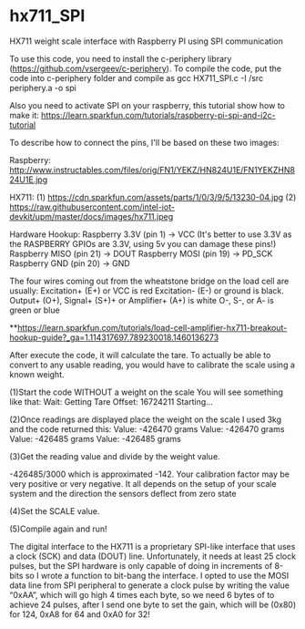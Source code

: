 # hx711_SPI
HX711 weight scale interface with Raspberry PI using SPI communication

To use this code, you need to install the c-periphery library (https://github.com/vsergeev/c-periphery).
To compile the code, put the code into c-periphery folder and compile as gcc HX711_SPI.c -I /src periphery.a -o spi

Also you need to activate SPI on your raspberry, this tutorial show how to make it: https://learn.sparkfun.com/tutorials/raspberry-pi-spi-and-i2c-tutorial

To describe how to connect the pins, I'll be based on these two images:

Raspberry: http://www.instructables.com/files/orig/FN1/YEKZ/HN824U1E/FN1YEKZHN824U1E.jpg

HX711: (1) https://cdn.sparkfun.com/assets/parts/1/0/3/9/5/13230-04.jpg
       (2) https://raw.githubusercontent.com/intel-iot-devkit/upm/master/docs/images/hx711.jpeg

Hardware Hookup:
Raspberry 3.3V (pin 1)  -> VCC  (It's better to use 3.3V as the RASPBERRY GPIOs are 3.3V, using 5v you can damage these pins!)
Raspberry MISO (pin 21) -> DOUT
Raspberry MOSI (pin 19) -> PD_SCK
Raspberry GND  (pin 20) -> GND 


The four wires coming out from the wheatstone bridge on the load cell are usually:
Excitation+ (E+) or VCC is red
Excitation- (E-) or ground is black.
Output+ (O+), Signal+ (S+)+ or Amplifier+ (A+) is white
O-, S-, or A- is green or blue

**https://learn.sparkfun.com/tutorials/load-cell-amplifier-hx711-breakout-hookup-guide?_ga=1.114317697.789230018.1460136273

After execute the code, it will calculate the tare.
To actually be able to convert to any usable reading, you would have to calibrate the scale using a known weight.

(1)Start the code WITHOUT a weight on the scale
You will see something like that:
Wait: Getting Tare
Offset: 16724211
Starting...

(2)Once readings are displayed place the weight on the scale
I used 3kg and the code returned this:
Value: -426470 grams
Value: -426470 grams
Value: -426485 grams
Value: -426485 grams

(3)Get the reading value and divide by the weight value.

-426485/3000 which is approximated -142.
Your calibration factor may be very positive or very negative. It all depends on the setup of your scale system
and the direction the sensors deflect from zero state

(4)Set the SCALE value.

(5)Compile again and run!

The digital interface to the HX711 is a proprietary SPI-like interface that uses a clock (SCK) and data (DOUT) line.
Unfortunately, it needs at least 25 clock pulses, but the SPI hardware is only capable of doing in increments of 8-bits so I wrote a function to bit-bang the interface.
I opted to use the MOSI data line from SPI peripheral to generate a clock pulse by writing the value “0xAA”, which will go high 4 times each byte, so we need 6 bytes of
to achieve 24 pulses, after I send one byte to set the gain, which will be (0x80) for 124, 0xA8 for 64 and 0xA0 for 32!

